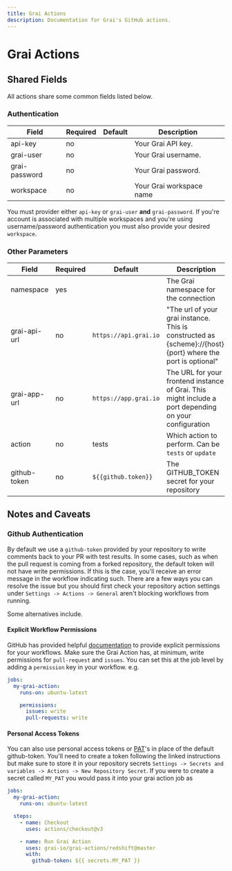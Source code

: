 ```yaml
---
title: Grai Actions
description: Documentation for Grai's GitHub actions.
---
```


# Grai Actions

## Shared Fields

All actions share some common fields listed below.

### Authentication

| Field         | Required | Default | Description              |
| ------------- | -------- | ------- | ------------------------ |
| api-key       | no       |         | Your Grai API key.       |
| grai-user     | no       |         | Your Grai username.      |
| grai-password | no       |         | Your Grai password.      |
| workspace     | no       |         | Your Grai workspace name |

You must provider either `api-key` or `grai-user` **and** `grai-password`.
If you're account is associated with multiple workspaces and you're using username/password authentication you must
also provide your desired `workspace`.

### Other Parameters

| Field        | Required | Default               | Description                                                                                                 |
| ------------ | -------- | --------------------- | ----------------------------------------------------------------------------------------------------------- |
| namespace    | yes      |                       | The Grai namespace for the connection                                                                       |
| grai-api-url | no       | `https://api.grai.io` | "The url of your grai instance. This is constructed as {scheme}://{host}:{port} where the port is optional" |
| grai-app-url | no       | `https://app.grai.io` | The URL for your frontend instance of Grai. This might include a port depending on your configuration       |
| action       | no       | tests                 | Which action to perform. Can be `tests` or `update`                                                         |
| github-token | no       | `${{github.token}}`   | The GITHUB_TOKEN secret for your repository                                                                 |

## Notes and Caveats

### Github Authentication

By default we use a `github-token` provided by your repository to write comments back to your PR with test results.
In some cases, such as when the pull request is coming from a forked repository, the default token will not have write
permissions.
If this is the case, you'll receive an error message in the workflow indicating such.
There are a few ways you can resolve the issue but you should first check your repository action settings under
`Settings -> Actions -> General` aren't blocking workflows from running.

Some alternatives include.

#### Explicit Workflow Permissions

GitHub has provided helpful [documentation](https://docs.github.com/en/actions/using-jobs/assigning-permissions-to-jobs)
to provide explicit permissions for your workflows.
Make sure the Grai Action has, at minimum, write permissions for `pull-request` and `issues`.
You can set this at the job level by adding a `permission` key in your workflow. e.g.

```yaml copy
jobs:
  my-grai-action:
    runs-on: ubuntu-latest

    permissions:
      issues: write
      pull-requests: write
```

#### Personal Access Tokens

You can also use personal access tokens or [PAT](https://docs.github.com/en/authentication/keeping-your-account-and-data-secure/managing-your-personal-access-tokens)'s
in place of the default github-token.
You'll need to create a token following the linked instructions but make sure to store it in your repository secrets
`Settings -> Secrets and variables -> Actions -> New Repository Secret`.
If you were to create a secret called `MY_PAT` you would pass it into your grai action job as

```yaml copy
jobs:
  my-grai-action:
    runs-on: ubuntu-latest

  steps:
    - name: Checkout
      uses: actions/checkout@v3

    - name: Run Grai Action
      uses: grai-io/grai-actions/redshift@master
      with:
        github-token: ${{ secrets.MY_PAT }}
```
